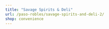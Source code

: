```yaml
---
title: "Savage Spirits & Deli"
url: /paso-robles/savage-spirits-and-deli-2/
shop: convenience
---
```

